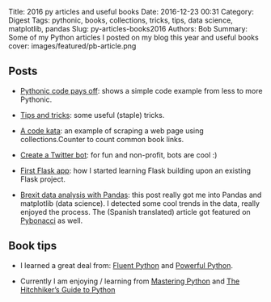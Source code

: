 Title: 2016 py articles and useful books
Date: 2016-12-23 00:31
Category: Digest
Tags: pythonic, books, collections, tricks, tips, data science, matplotlib, pandas
Slug: py-articles-books2016
Authors: Bob
Summary: Some of my Python articles I posted on my blog this year and useful books
cover: images/featured/pb-article.png

## Posts

* [Pythonic code pays off](http://bobbelderbos.com/2016/07/writing-pythonic-code-pays-off/): shows a simple code example from less to more Pythonic.

* [Tips and tricks](http://bobbelderbos.com/2016/06/python-tips/): some useful (staple) tricks.

* [A code kata](http://bobbelderbos.com/2016/12/code-kata/): an example of scraping a web page using collections.Counter to count common book links.

* [Create a Twitter bot](http://bobbelderbos.com/2016/06/twitter-bot/): for fun and non-profit, bots are cool :)

* [First Flask app](http://bobbelderbos.com/2016/12/learning-flask-building-quote-app/): how I started learning Flask building upon an existing Flask project.

* [Brexit data analysis with Pandas](http://bobbelderbos.com/2016/06/analyzing-brexit-data-with-pandas/): this post really got me into Pandas and matplotlib (data science). I detected some cool trends in the data, really enjoyed the process. The (Spanish translated) article got featured on [Pybonacci](http://pybonacci.org) as well.

## Book tips
 
* I learned a great deal from: [Fluent Python](https://www.amazon.com/Fluent-Python-Concise-Effective-Programming/dp/1491946008/) and [Powerful Python](https://powerfulpython.com/store/powerful-python-book/).

* Currently I am enjoying / learning from [Mastering Python](https://www.amazon.com/Mastering-Python-Rick-van-Hattem/dp/1785289721) and [The Hitchhiker’s Guide to Python](http://docs.python-guide.org/en/latest/)
